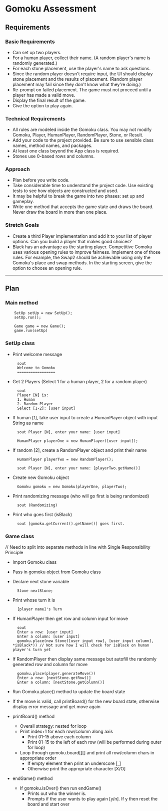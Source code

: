 # Gomoku Assessment

## Requirements

### Basic Requirements
* Can set up two players.
* For a human player, collect their name. (A random player's name is randomly generated.)
* For each stone placement, use the player's name to ask questions.
* Since the random player doesn't require input, the UI should display stone placement and the results of placement. (Random player placement may fail since they don't know what they're doing.)
* Re-prompt on failed placement. The game must not proceed until a player has made a valid move.
* Display the final result of the game.
* Give the option to play again.

### Technical Requirements
* All rules are modeled inside the Gomoku class. You may not modify Gomoku, Player, HumanPlayer, RandomPlayer, Stone, or Result.
* Add your code to the project provided. Be sure to use sensible class names, method names, and packages.
* At least one class beyond the App class is required.
* Stones use 0-based rows and columns.

### Approach
* Plan before you write code.
* Take considerable time to understand the project code. Use existing tests to see how objects are constructed and used.
* It may be helpful to break the game into two phases: set up and gameplay.
* Write one method that accepts the game state and draws the board. Never draw the board in more than one place.

### Stretch Goals
* Create a third Player implementation and add it to your list of player options. Can you build a player that makes good choices?
* Black has an advantage as the starting player. Competitive Gomoku uses various opening rules to improve fairness. Implement one of those rules. For example, the Swap2 should be achievable using only the Gomoku's place and swap methods. In the starting screen, give the option to choose an opening rule.
***
## Plan
### Main method


        SetUp setUp = new SetUp();
        setUp.run();
  
        Game game = new Game();
        game.run(setUp)
        
### SetUp class
* Print welcome message
    

        sout
        Welcome to Gomoku
        =================
* Get 2 Players (Select 1 for a human player, 2 for a random player)


        sout
        Player [N] is:
        1. Human
        2. Random Player
        Select [1-2]: [user input]
* If human [1], take user input to create a HumanPlayer object with input String as name


        sout Player [N], enter your name: [user input]

        HumanPlayer playerOne = new HumanPlayer([user input]);
* If random [2], create a RandomPlayer object and print their name


        HumanPlayer playerTwo = new RandomPlayer();

        sout Player [N], enter your name: [playerTwo.getName()]
* Create new Gomoku object


        Gomoku gomoku = new Gomoku(playerOne, playerTwo);
* Print randomizing message (who will go first is being randomized)


        sout (Randomizing)
* Print who goes first (isBlack)


        sout [gomoku.getCurrent().getName()] goes first.


### Game class
// Need to split into separate methods in line with Single Responsibility Principle
* Import Gomoku class
* Pass in gomoku object from Gomoku class
* Declare next stone variable
    

        Stone nextStone;
* Print whose turn it is
    

        [player name]'s Turn
* If HumanPlayer then get row and column input for move


        sout
        Enter a row: [user input]
        Enter a column: [user input]
        gomoku.place(new Stone([user input row], [user input column], *isBlack*)) // Not sure how I will check for isBlack on human player's turn yet
* If RandomPlayer then display same message but autofill the randomly generated row and column for move 
        

        gomoku.place(player.generateMove())
        Enter a row: [nextStone.getRow()]
        Enter a column: [nextStone.getColumn()]
* Run Gomoku.place() method to update the board state
* If the move is valid, call printBoard() for the new board state, otherwise display error message and get move again
* printBoard() method
  * Overall strategy: nested for loop
  * Print index+1 for each row/column along axis
    * Print 01-15 above each column
    * Print 01-15 to the left of each row (will be performed during outer for loop)
  * Loop through gomoku.board[][] and print all row/column chars in appropriate order
    * If empty element then print an underscore [_]
    * Otherwise print the appropriate character [X/O]
* endGame() method
  * If gomoku.isOver() then run endGame()
    * Prints out who the winner is.
    * Prompts if the user wants to play again [y/n]. If y then reset the board and start over